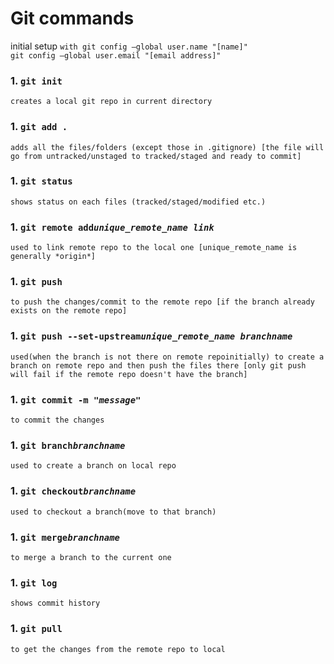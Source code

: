 # Git commands

initial setup `with git config –global user.name "[name]"`<br>
              `git config –global user.email "[email address]"`

### 1. `git init`<br>
    creates a local git repo in current directory
### 1. `git add .`<br>
    adds all the files/folders (except those in .gitignore) [the file will go from untracked/unstaged to tracked/staged and ready to commit]
### 1. `git status`<br>
    shows status on each files (tracked/staged/modified etc.)
### 1. `git remote add`*`unique_remote_name link`*<br>
    used to link remote repo to the local one [unique_remote_name is generally *origin*]
### 1. `git push`<br>
    to push the changes/commit to the remote repo [if the branch already exists on the remote repo]
### 1. `git push --set-upstream`*`unique_remote_name branchname`*<br>
    used(when the branch is not there on remote repoinitially) to create a branch on remote repo and then push the files there [only git push will fail if the remote repo doesn't have the branch]
### 1. `git commit -m`*` "message"`*<br>
    to commit the changes
### 1. `git branch`*`branchname`*<br>
    used to create a branch on local repo
### 1.  `git checkout`*`branchname`*<br>
    used to checkout a branch(move to that branch)
### 1. `git merge`*`branchname`*<br>
    to merge a branch to the current one
### 1. `git log`<br>
    shows commit history
### 1. `git pull`<br>
    to get the changes from the remote repo to local